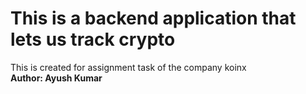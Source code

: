 # This is a backend application that lets us track crypto 

This is created for assignment task of the company koinx
</br>
<b>Author: Ayush Kumar</b>